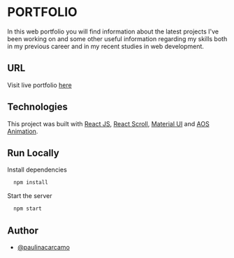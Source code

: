 # PORTFOLIO

In this web portfolio you will find information about the latest projects I've been working on and some other useful information regarding my skills both in my previous career and in my recent studies in web development.

## URL

Visit live portfolio [here](https://portfolio2023-ashy.vercel.app/)

## Technologies

This project was built with [React JS](https://react.dev/), [React Scroll](https://www.npmjs.com/package/react-scroll), [Material UI](https://mui.com/) and [AOS Animation](https://www.npmjs.com/package/aos). 

## Run Locally

Install dependencies

```bash
  npm install
```

Start the server

```bash
  npm start
```

## Author

- [@paulinacarcamo](https://github.com/PaulinaCarcamo)